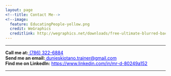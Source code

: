 ```yaml
---
layout: page
<!--title: Contact Me-->
<!--image:
  feature: EducatingPeople-yellow.png
  credit: WeGraphics
  creditlink: http://wegraphics.net/downloads/free-ultimate-blurred-background-pack/ -->
---
```

<hr/>
<span><strong>Call me at:</strong></span><a href="tel:786-322-6884" style="color: blue"> (786) 322-6884</a><br/>
<span><strong>Send me an email:</strong></span><a style="color: blue" href="mailto:dunieskiotano.trainer@gmail.com"> dunieskiotano.trainer@gmail.com</a><br/>
<span><strong>Find me on LinkedIn:</strong></span> <a style="color: blue" href="https://www.linkedin.com/in/mr-d-80249a152"> https://www.linkedin.com/in/mr-d-80249a152</a>
<hr/>



